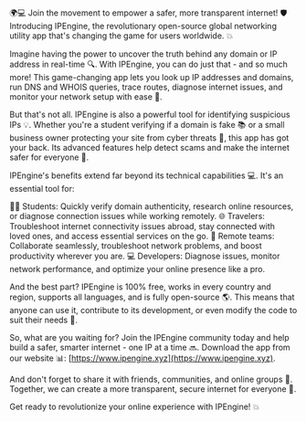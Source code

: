 🌍💻 Join the movement to empower a safer, more transparent internet! 🛡️ Introducing IPEngine, the revolutionary open-source global networking utility app that's changing the game for users worldwide. 💥

Imagine having the power to uncover the truth behind any domain or IP address in real-time 🔍. With IPEngine, you can do just that - and so much more! This game-changing app lets you look up IP addresses and domains, run DNS and WHOIS queries, trace routes, diagnose internet issues, and monitor your network setup with ease 📡.

But that's not all. IPEngine is also a powerful tool for identifying suspicious IPs 💡. Whether you're a student verifying if a domain is fake 📚 or a small business owner protecting your site from cyber threats 🏢, this app has got your back. Its advanced features help detect scams and make the internet safer for everyone 🚀.

IPEngine's benefits extend far beyond its technical capabilities 💻. It's an essential tool for:

👨‍🎓 Students: Quickly verify domain authenticity, research online resources, or diagnose connection issues while working remotely.
🌐 Travelers: Troubleshoot internet connectivity issues abroad, stay connected with loved ones, and access essential services on the go.
💼 Remote teams: Collaborate seamlessly, troubleshoot network problems, and boost productivity wherever you are.
💻 Developers: Diagnose issues, monitor network performance, and optimize your online presence like a pro.

And the best part? IPEngine is 100% free, works in every country and region, supports all languages, and is fully open-source 🌎. This means that anyone can use it, contribute to its development, or even modify the code to suit their needs 💪.

So, what are you waiting for? Join the IPEngine community today and help build a safer, smarter internet - one IP at a time 🔜. Download the app from our website 📊: [https://www.ipengine.xyz](https://www.ipengine.xyz).

And don't forget to share it with friends, communities, and online groups 👫. Together, we can create a more transparent, secure internet for everyone 🌟.

Get ready to revolutionize your online experience with IPEngine! 💥